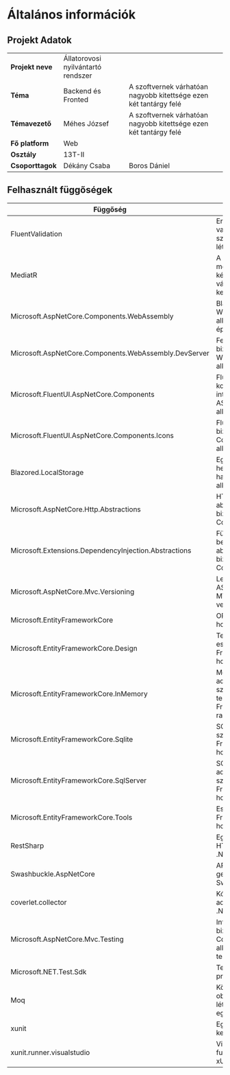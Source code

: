# Általános információk

## Projekt Adatok

|                  |                                               |                                                                   |
|------------------|-----------------------------------------------|-------------------------------------------------------------------|
| **Projekt neve** | Állatorovosi nyilvántartó rendszer            |                                                                   |
| **Téma**         | Backend és Fronted                            | A szoftvernek várhatóan nagyobb kitettsége ezen két tantárgy felé |
| **Témavezető**   | Méhes József                                  | A szoftvernek várhatóan nagyobb kitettsége ezen két tantárgy felé |
| **Fő platform**  | Web                                           |                                                                   |
| **Osztály**      | 13T-II                                        |                                                                   |
| **Csoporttagok** | Dékány Csaba                                  | Boros Dániel                                                      |

## Felhasznált függőségek

| Függőség | Használat oka |
|------------|----------------|
| FluentValidation | Erősen típusos validációs szabályok létrehozásához. |
| MediatR | A mediátor minta megvalósításához kérések és válaszok kezelésére. |
| Microsoft.AspNetCore.Components.WebAssembly | Blazor WebAssembly alkalmazások építéséhez. |
| Microsoft.AspNetCore.Components.WebAssembly.DevServer | Fejlesztői szervert biztosít Blazor WebAssembly alkalmazásokhoz. |
| Microsoft.FluentUI.AspNetCore.Components | Fluent UI komponensek integrálásához ASP.NET Core alkalmazásokban. |
| Microsoft.FluentUI.AspNetCore.Components.Icons | Fluent UI ikonokat biztosít ASP.NET Core alkalmazásokhoz. |
| Blazored.LocalStorage | Egyszerűsíti a helyi tároló használatát Blazor alkalmazásokban. |
| Microsoft.AspNetCore.Http.Abstractions | HTTP absztrakciókat biztosít ASP.NET Core-hoz. |
| Microsoft.Extensions.DependencyInjection.Abstractions | Függőség befecskendezési absztrakciókat biztosít ASP.NET Core-hoz. |
| Microsoft.AspNetCore.Mvc.Versioning | Lehetővé teszi az ASP.NET Core MVC API-k verziózását. |
| Microsoft.EntityFrameworkCore | ORM adatbázis-hozzáféréshez. |
| Microsoft.EntityFrameworkCore.Design | Tervezési idejű eszközök Entity Framework Core-hoz. |
| Microsoft.EntityFrameworkCore.InMemory | Memóriabeli adatbázis-szolgáltató teszteléshez Entity Framework Core-ral. |
| Microsoft.EntityFrameworkCore.Sqlite | SQLite adatbázis-szolgáltató Entity Framework Core-hoz. |
| Microsoft.EntityFrameworkCore.SqlServer | SQL Server adatbázis-szolgáltató Entity Framework Core-hoz. |
| Microsoft.EntityFrameworkCore.Tools | Eszközök Entity Framework Core-hoz. |
| RestSharp | Egyszerűsíti a HTTP kéréseket .NET-ben. |
| Swashbuckle.AspNetCore | API dokumentáció generálása Swagger-rel. |
| coverlet.collector | Kódlefedettségi adatok gyűjtése .NET projektekhez. |
| Microsoft.AspNetCore.Mvc.Testing | Infrastruktúrát biztosít ASP.NET Core MVC alkalmazások teszteléséhez. |
| Microsoft.NET.Test.Sdk | Teszt SDK .NET projektekhez. |
| Moq | Könyvtár mock objektumok létrehozásához egységtesztekben. |
| xunit | Egységteszt keretrendszer. |
| xunit.runner.visualstudio | Visual Studio futtatókörnyezet xUnit tesztekhez. |
